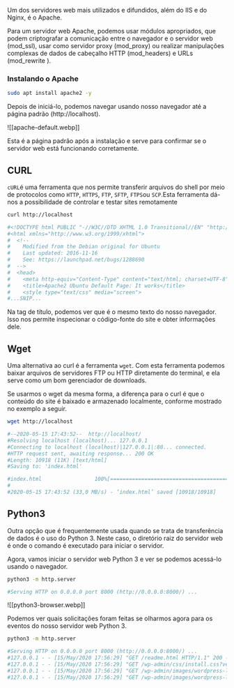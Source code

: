 Um dos servidores web mais utilizados e difundidos, além do IIS e do Nginx, é o Apache.

Para um servidor web Apache, podemos usar módulos apropriados, que podem criptografar a comunicação entre o navegador e o servidor web (mod_ssl), usar como servidor proxy (mod_proxy) ou realizar manipulações complexas de dados de cabeçalho HTTP (mod_headers) e URLs (mod_rewrite ).

### Instalando o Apache

```bash
sudo apt install apache2 -y
```

Depois de iniciá-lo, podemos navegar usando nosso navegador até a página padrão (http://localhost).

![[apache-default.webp]]

Esta é a página padrão após a instalação e serve para confirmar se o servidor web está funcionando corretamente.

## CURL

`cURL`é uma ferramenta que nos permite transferir arquivos do shell por meio de protocolos como `HTTP`, `HTTPS`, `FTP`, `SFTP`, `FTPS`ou `SCP`.Esta ferramenta dá-nos a possibilidade de controlar e testar sites remotamente

```bash
curl http://localhost

#<!DOCTYPE html PUBLIC "-//W3C//DTD XHTML 1.0 Transitional//EN" "http://www.w3.org/TR/xhtml1/DTD/xhtml1-transitional.dtd">
#<html xmlns="http://www.w3.org/1999/xhtml">
#  <!--
#    Modified from the Debian original for Ubuntu
#    Last updated: 2016-11-16
#    See: https://launchpad.net/bugs/1288690
#  -->
#  <head>
#    <meta http-equiv="Content-Type" content="text/html; charset=UTF-8" />
#    <title>Apache2 Ubuntu Default Page: It works</title>
#    <style type="text/css" media="screen">
#...SNIP...
```

Na tag de título, podemos ver que é o mesmo texto do nosso navegador. Isso nos permite inspecionar o código-fonte do site e obter informações dele.

## Wget

Uma alternativa ao curl é a ferramenta `wget`. Com esta ferramenta podemos baixar arquivos de servidores FTP ou HTTP diretamente do terminal, e ela serve como um bom gerenciador de downloads.

Se usarmos o wget da mesma forma, a diferença para o curl é que o conteúdo do site é baixado e armazenado localmente, conforme mostrado no exemplo a seguir.

```bash
wget http://localhost

#--2020-05-15 17:43:52--  http://localhost/
#Resolving localhost (localhost)... 127.0.0.1
#Connecting to localhost (localhost)|127.0.0.1|:80... connected.
#HTTP request sent, awaiting response... 200 OK
#Length: 10918 (11K) [text/html]
#Saving to: 'index.html'

#index.html                 100%[=======================================>]  10,66K  --.-KB/s   # in 0s      
#
#2020-05-15 17:43:52 (33,0 MB/s) - ‘index.html’ saved [10918/10918]
```

## Python3

Outra opção que é frequentemente usada quando se trata de transferência de dados é o uso do Python 3. Neste caso, o diretório raiz do servidor web é onde o comando é executado para iniciar o servidor.

Agora, vamos iniciar o servidor web Python 3 e ver se podemos acessá-lo usando o navegador.

```bash
python3 -m http.server

#Serving HTTP on 0.0.0.0 port 8000 (http://0.0.0.0:8000/) ...
```

![[python3-browser.webp]]

Podemos ver quais solicitações foram feitas se olharmos agora para os eventos do nosso servidor web Python 3.

```bash
python3 -m http.server

#Serving HTTP on 0.0.0.0 port 8000 (http://0.0.0.0:8000/) ...
#127.0.0.1 - - [15/May/2020 17:56:29] "GET /readme.html HTTP/1.1" 200 -
#127.0.0.1 - - [15/May/2020 17:56:29] "GET /wp-admin/css/install.css?ver=20100228 HTTP/1.1" 200 -
#127.0.0.1 - - [15/May/2020 17:56:29] "GET /wp-admin/images/wordpress-logo.png HTTP/1.1" 200 -
#127.0.0.1 - - [15/May/2020 17:56:29] "GET /wp-admin/images/wordpress-logo.svg?ver=20131107 HTTP/1.1" 200 -
```






















































